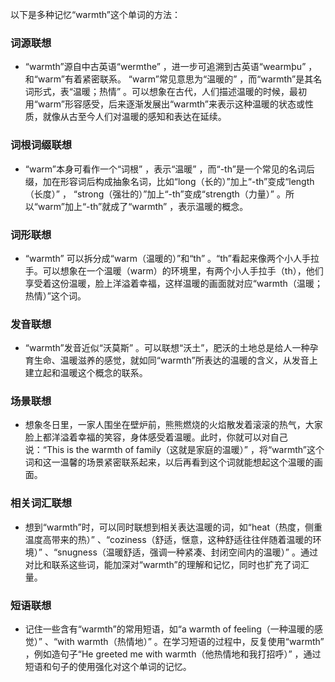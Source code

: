 以下是多种记忆“warmth”这个单词的方法：

### 词源联想
 - “warmth”源自中古英语“wermthe” ，进一步可追溯到古英语“wearmþu” ，和“warm”有着紧密联系。 “warm”常见意思为“温暖的” ，而“warmth”是其名词形式，表“温暖；热情” 。可以想象在古代，人们描述温暖的时候，最初用“warm”形容感受，后来逐渐发展出“warmth”来表示这种温暖的状态或性质，就像从古至今人们对温暖的感知和表达在延续。

### 词根词缀联想
 - “warm”本身可看作一个“词根” ，表示“温暖” ，而“-th”是一个常见的名词后缀，加在形容词后构成抽象名词，比如“long（长的）”加上“-th”变成“length（长度）” ， “strong（强壮的）”加上“-th”变成“strength（力量）” 。所以“warm”加上“-th”就成了“warmth” ，表示温暖的概念。

### 词形联想
 - “warmth” 可以拆分成“warm（温暖的）”和“th” 。“th”看起来像两个小人手拉手。可以想象在一个温暖（warm）的环境里，有两个小人手拉手（th），他们享受着这份温暖，脸上洋溢着幸福，这样温暖的画面就对应“warmth（温暖；热情）”这个词。

### 发音联想
 - “warmth”发音近似“沃莫斯” 。可以联想“沃土”，肥沃的土地总是给人一种孕育生命、温暖滋养的感觉，就如同“warmth”所表达的温暖的含义，从发音上建立起和温暖这个概念的联系。

### 场景联想
 - 想象冬日里，一家人围坐在壁炉前，熊熊燃烧的火焰散发着滚滚的热气，大家脸上都洋溢着幸福的笑容，身体感受着温暖。此时，你就可以对自己说：“This is the warmth of family（这就是家庭的温暖）” ，将“warmth”这个词和这一温馨的场景紧密联系起来，以后再看到这个词就能想起这个温暖的画面。

### 相关词汇联想
 - 想到“warmth”时，可以同时联想到相关表达温暖的词，如“heat（热度，侧重温度高带来的热）” 、“coziness（舒适，惬意，这种舒适往往伴随着温暖的环境）” 、“snugness（温暖舒适，强调一种紧凑、封闭空间内的温暖）” 。通过对比和联系这些词，能加深对“warmth”的理解和记忆，同时也扩充了词汇量。

### 短语联想
 - 记住一些含有“warmth”的常用短语，如“a warmth of feeling（一种温暖的感觉）” 、“with warmth（热情地）” 。在学习短语的过程中，反复使用“warmth” ，例如造句子“He greeted me with warmth（他热情地和我打招呼）” ，通过短语和句子的使用强化对这个单词的记忆。 